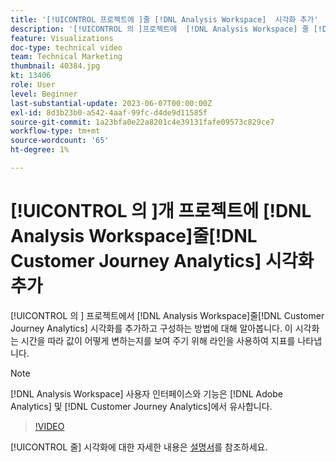 ```yaml
---
title: '[!UICONTROL 프로젝트에 ]줄 [!DNL Analysis Workspace]  시각화 추가'
description: '[!UICONTROL 의 ]프로젝트에  [!DNL Analysis Workspace] 줄 [!DNL Customer Journey Analytics] 시각화를 추가하고 구성하는 방법에 대해 알아봅니다.'
feature: Visualizations
doc-type: technical video
team: Technical Marketing
thumbnail: 40384.jpg
kt: 13406
role: User
level: Beginner
last-substantial-update: 2023-06-07T00:00:00Z
exl-id: 8d3b23b0-a542-4aaf-99fc-d4de9d11585f
source-git-commit: 1a23bfa0e22a8201c4e39131fafe09573c829ce7
workflow-type: tm+mt
source-wordcount: '65'
ht-degree: 1%

---
```


# [!UICONTROL 의 ]개 프로젝트에 [!DNL Analysis Workspace]줄[!DNL Customer Journey Analytics] 시각화 추가

[!UICONTROL 의 ] 프로젝트에서 [!DNL Analysis Workspace]줄[!DNL Customer Journey Analytics] 시각화를 추가하고 구성하는 방법에 대해 알아봅니다. 이 시각화는 시간을 따라 값이 어떻게 변하는지를 보여 주기 위해 라인을 사용하여 지표를 나타냅니다.

>[!NOTE]
>
>[!DNL Analysis Workspace] 사용자 인터페이스와 기능은 [!DNL Adobe Analytics] 및 [!DNL Customer Journey Analytics]에서 유사합니다.

>[!VIDEO](https://video.tv.adobe.com/v/40384/?quality=12&learn=on)

[!UICONTROL 줄] 시각화에 대한 자세한 내용은 [설명서](https://experienceleague.adobe.com/docs/analytics-platform/using/cja-workspace/visualizations/line.html)를 참조하세요.
